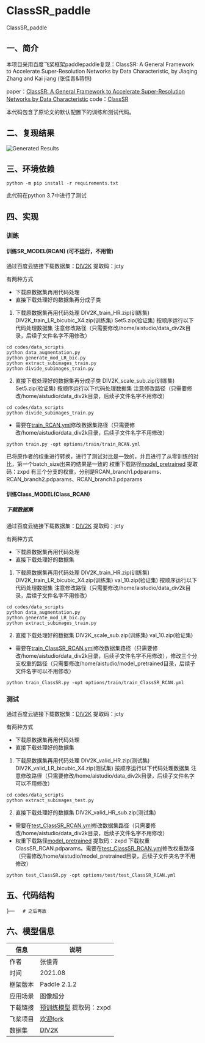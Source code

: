 # ClassSR_paddle
ClassSR_paddle
## 一、简介
本项目采用百度飞桨框架paddlepaddle复现：ClassSR: A General Framework to Accelerate Super-Resolution Networks by Data Characteristic, by Jiaqing Zhang and Kai jiang (张佳青&蒋恺)


paper：[ClassSR: A General Framework to Accelerate Super-Resolution Networks by Data Characteristic](https://openaccess.thecvf.com/content/CVPR2021/papers/Kong_ClassSR_A_General_Framework_to_Accelerate_Super-Resolution_Networks_by_Data_CVPR_2021_paper.pdf)
code：[ClassSR](https://github.com/Xiangtaokong/ClassSR)

本代码包含了原论文的默认配置下的训练和测试代码。

## 二、复现结果

![Generated Results]()

## 三、环境依赖

```
python -m pip install -r requirements.txt
```

此代码在python 3.7中进行了测试

## 四、实现

### 训练

#### 训练SR_MODEL(RCAN) (可不运行，不用管)
通过百度云链接下载数据集：[DIV2K](https://pan.baidu.com/s/12eTTMe_yk7WgQ7aZnYbnDg) 提取码：jcty

有两种方式
- 下载原数据集再用代码处理
- 直接下载处理好的数据集再分成子类

1. 下载原数据集再用代码处理
DIV2K_train_HR.zip(训练集)
DIV2K_train_LR_bicubic_X4.zip(训练集)
Set5.zip(验证集)
按顺序运行以下代码处理数据集
注意修改路径（只需要修改/home/aistudio/data_div2k目录，后续子文件名字不用修改）
```
cd codes/data_scripts
python data_augmentation.py
python generate_mod_LR_bic.py
python extract_subimages_train.py
python divide_subimages_train.py
```

2. 直接下载处理好的数据集再分成子类
DIV2K_scale_sub.zip(训练集)
Set5.zip(验证集)
按顺序运行以下代码处理数据集
注意修改路径（只需要修改/home/aistudio/data_div2k目录，后续子文件名字不用修改）
```
cd codes/data_scripts
python divide_subimages_train.py
```

- 需要在[train_RCAN.yml](https://github.com/icey-zhang/ClassSR_paddle/blob/main/options/train/train_RCAN.yml)修改数据集路径（只需要修改/home/aistudio/data_div2k目录，后续子文件名字不用修改）
```
python train.py -opt options/train/train_RCAN.yml
```
已将原作者的权重进行转换，进行了测试对比是一致的，并且进行了从零训练的对比，第一个batch_size出来的结果是一致的
权重下载路径[model_pretrained](https://pan.baidu.com/s/1B4DdsBDaiH74uwcp-oMosw) 提取码：zxpd
有三个分支的权重，分别是RCAN_branch1.pdparams、RCAN_branch2.pdparams、RCAN_branch3.pdparams

#### 训练Class_MODEL(Class_RCAN)
##### 下载数据集
通过百度云链接下载数据集：[DIV2K](https://pan.baidu.com/s/12eTTMe_yk7WgQ7aZnYbnDg) 提取码：jcty

有两种方式
- 下载原数据集再用代码处理
- 直接下载处理好的数据集

1. 下载原数据集再用代码处理
DIV2K_train_HR.zip(训练集)
DIV2K_train_LR_bicubic_X4.zip(训练集)
val_10.zip(验证集)
按顺序运行以下代码处理数据集
注意修改路径（只需要修改/home/aistudio/data_div2k目录，后续子文件名字不用修改）

```
cd codes/data_scripts
python data_augmentation.py
python generate_mod_LR_bic.py
python extract_subimages_train.py
```
2. 直接下载处理好的数据集
DIV2K_scale_sub.zip(训练集)
val_10.zip(验证集)
- 需要在[train_ClassSR_RCAN.yml](https://github.com/icey-zhang/ClassSR_paddle/blob/main/options/train/train_RCAN.yml)修改数据集路径（只需要修改/home/aistudio/data_div2k目录，后续子文件名字不用修改），修改三个分支权重的路径（只需要修改/home/aistudio/model_pretrained目录，后续子文件名字可以不用修改）
```
python train_ClassSR.py -opt options/train/train_ClassSR_RCAN.yml
```

### 测试
通过百度云链接下载数据集：[DIV2K](https://pan.baidu.com/s/12eTTMe_yk7WgQ7aZnYbnDg) 提取码：jcty

有两种方式
- 下载原数据集再用代码处理
- 直接下载处理好的数据集

1. 下载原数据集再用代码处理
DIV2K_valid_HR.zip(测试集)
DIV2K_valid_LR_bicubic_X4.zip(测试集)
按顺序运行以下代码处理数据集
注意修改路径（只需要修改/home/aistudio/data_div2k目录，后续子文件名字可以不用修改）
```
cd codes/data_scripts
python extract_subimages_test.py
```
2. 直接下载处理好的数据集
DIV2K_valid_HR_sub.zip(测试集)

- 需要在[test_ClassSR_RCAN.yml](https://github.com/icey-zhang/ClassSR_paddle/blob/main/options/test/test_ClassSR_RCAN.yml)修改数据集路径（只需要修改/home/aistudio/data_div2k目录，后续子文件名字不用修改）
- 权重下载路径[model_pretrained](https://pan.baidu.com/s/1B4DdsBDaiH74uwcp-oMosw) 提取码：zxpd 下载权重ClassSR_RCAN.pdparams。需要在[test_ClassSR_RCAN.yml](https://github.com/icey-zhang/ClassSR_paddle/blob/main/options/test/test_ClassSR_RCAN.yml)修改权重路径（只需修改/home/aistudio/model_pretrained目录，后续子文件夹名字不用修改）
```
python test_ClassSR.py -opt options/test/test_ClassSR_RCAN.yml
```

## 五、代码结构


```
├──   # 之后再放

```

## 六、模型信息

|  信息   |  说明 |
|  ----  |  ----  |
| 作者 | 张佳青 |
| 时间 | 2021.08 |
| 框架版本 | Paddle 2.1.2 |
| 应用场景 | 图像超分 |
| 下载链接 | [预训练模型](https://pan.baidu.com/s/1B4DdsBDaiH74uwcp-oMosw) 提取码：zxpd |
| 飞桨项目 | [欢迎fork]() |
|  数据集  | [DIV2K]() |
